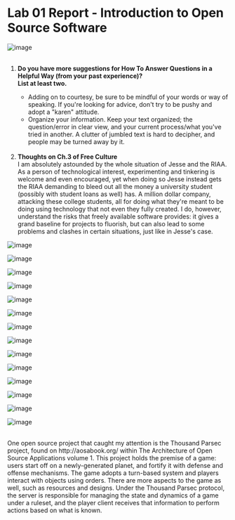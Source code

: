 # Lab 01 Report - Introduction to Open Source Software
![image](https://user-images.githubusercontent.com/60018973/149559549-63cd60ad-aeed-44a5-88ba-f0f07ee01267.png)
<br><br>

<ol type="1">
  <li><strong>Do you have more suggestions for How To Answer Questions in a Helpful Way (from your past experience)?<br>List at least two.</strong></li>
  <ul>
     <li>Adding on to courtesy, be sure to be mindful of your words or way of speaking. If you're looking for advice, don't try to be pushy and adopt a "karen" attitude.</li>
     <li>Organize your information. Keep your text organized; the question/error in clear view, and your current process/what you've tried in another. A clutter of jumbled text is hard to decipher, and people may be turned away by it.</li>
  </ul>
  <br>
  <li><strong>Thoughts on Ch.3 of Free Culture</strong></li>
  I am absolutely astounded by the whole situation of Jesse and the RIAA. As a person of technological interest, experimenting and tinkering is welcome and even encouraged, yet when doing so Jesse instead gets the RIAA demanding to bleed out all the money a university student (possibly with student loans as well) has. A million dollar company, attacking these college students, all for doing what they're meant to be doing using technology that not even they fully created. I do, however, understand the risks that freely available software provides: it gives a grand baseline for projects to fluorish, but can also lead to some problems and clashes in certain situations, just like in Jesse's case.
</ol>

![image](https://user-images.githubusercontent.com/60018973/149567447-a965e298-a65e-459a-bcfd-f23a337fe8c4.png)

![image](https://user-images.githubusercontent.com/60018973/149568501-f0e3de54-73d0-457e-af72-18a2c23e1701.png)

![image](https://user-images.githubusercontent.com/60018973/149568758-89458181-18bf-450d-a096-060078beb9fc.png)

![image](https://user-images.githubusercontent.com/60018973/149573104-83228f8b-945b-4c3b-8750-3b4d1065b9aa.png)

![image](https://user-images.githubusercontent.com/60018973/149573347-90929ea3-91ea-4fab-99d0-b1dd25ca8d83.png)

![image](https://user-images.githubusercontent.com/60018973/149573661-6972d084-fd08-4d29-8a5e-eaa492d51b52.png)

![image](https://user-images.githubusercontent.com/60018973/149575473-a982d471-e6b0-49df-974b-7ff81db08441.png)

![image](https://user-images.githubusercontent.com/60018973/149579894-a5b4b86e-e34b-496b-8221-9b4cfea45084.png)

![image](https://user-images.githubusercontent.com/60018973/149846840-beec4e93-9d1a-4892-b179-5bd43c4005f8.png)

![image](https://user-images.githubusercontent.com/60018973/149846962-984a964a-930e-40d6-a27c-5a4a60d70dcb.png)

![image](https://user-images.githubusercontent.com/60018973/149847034-8af34a88-fe93-4b8c-bec6-ff74ee3db8d4.png)

![image](https://user-images.githubusercontent.com/60018973/149847124-700582dc-0b0a-460a-9fcb-32b8d3f9614d.png)

![image](https://user-images.githubusercontent.com/60018973/149847304-cae8c483-12f4-4588-a475-c73a48f89601.png)


![image](https://user-images.githubusercontent.com/60018973/149591059-3615593d-6dd2-488f-a2cd-82e25a26f488.png)


<br>
One open source project that caught my attention is the Thousand Parsec project, found on http://aosabook.org/ within The Architecture of Open Source Applications volume 1. This project holds the premise of a game: users start off on a newly-generated planet, and fortify it with defense and offense mechanisms. The game adopts a turn-based system and players interact with objects using orders. There are more aspects to the game as well, such as resources and designs. Under the Thousand Parsec protocol, the server is responsible for managing the state and dynamics of a game under a ruleset, and the player client receives that information to perform actions based on what is known.
